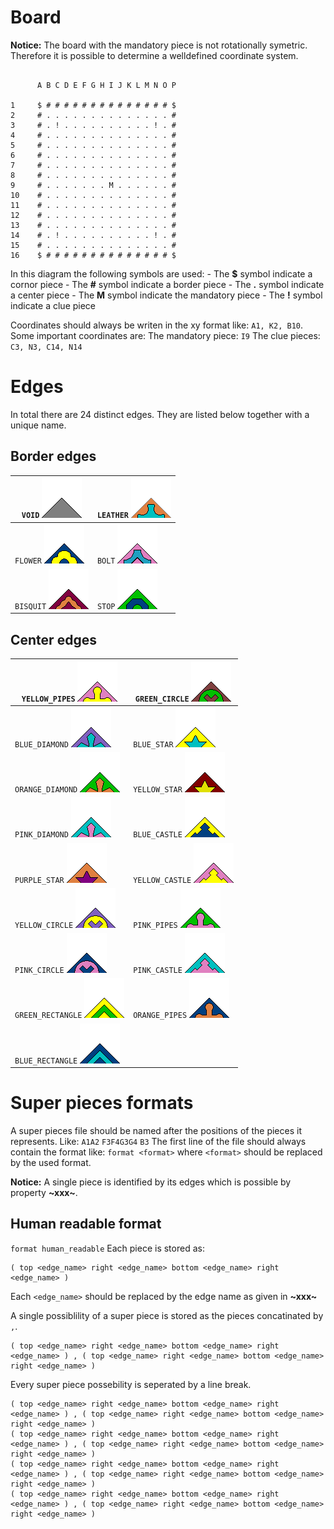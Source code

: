 # Board

**Notice:** The board with the mandatory piece is not rotationally symetric. Therefore it is possible to determine a welldefined  coordinate system.

```

      A B C D E F G H I J K L M N O P

1     $ # # # # # # # # # # # # # # $
2     # . . . . . . . . . . . . . . #
3     # . ! . . . . . . . . . . ! . #
4     # . . . . . . . . . . . . . . #
5     # . . . . . . . . . . . . . . #
6     # . . . . . . . . . . . . . . #
7     # . . . . . . . . . . . . . . #
8     # . . . . . . . . . . . . . . #
9     # . . . . . . . M . . . . . . #
10    # . . . . . . . . . . . . . . #
11    # . . . . . . . . . . . . . . #
12    # . . . . . . . . . . . . . . #
13    # . . . . . . . . . . . . . . #
14    # . ! . . . . . . . . . . ! . #
15    # . . . . . . . . . . . . . . #
16    $ # # # # # # # # # # # # # # $

```

In this diagram the following symbols are used:
	-  The **$** symbol indicate a cornor piece
	-  The **#** symbol indicate a border piece
	-  The **.** symbol indicate a center piece
	-  The **M** symbol indicate the mandatory piece
	-  The **!** symbol indicate a clue piece

Coordinates should always be writen in the xy format like: `A1, K2, B10`.
Some important coordinates are:
The mandatory piece: `I9`
The clue pieces: `C3, N3, C14, N14`

# Edges
In total there are 24 distinct edges. They are listed below together with a unique name.

## Border edges
| `VOID` ![img](./pieces_images/VOID.bmp)       | `LEATHER` ![img](./pieces_images/LEATHER.bmp) |
| --------------------------------------------- | --------------------------------------------- |
| `FLOWER` ![img](./pieces_images/FLOWER.bmp)   | `BOLT` ![img](./pieces_images/BOLT.bmp)       |
| `BISQUIT` ![img](./pieces_images/BISQUIT.bmp) | `STOP` ![img](./pieces_images/STOP.bmp)       |








## Center edges
| `YELLOW_PIPES` ![img](./pieces_images/YELLOW_PIPES.bmp)       | `GREEN_CIRCLE` ![img](./pieces_images/GREEN_CIRCLE.bmp)   |
| ------------------------------------------------------------- | --------------------------------------------------------- |
| `BLUE_DIAMOND` ![img](./pieces_images/BLUE_DIAMOND.bmp)       | `BLUE_STAR` ![img](./pieces_images/BLUE_STAR.bmp)         |
| `ORANGE_DIAMOND` ![img](./pieces_images/ORANGE_DIAMOND.bmp)   | `YELLOW_STAR` ![img](./pieces_images/YELLOW_STAR.bmp)     |
| `PINK_DIAMOND` ![img](./pieces_images/PINK_DIAMOND.bmp)       | `BLUE_CASTLE` ![img](./pieces_images/BLUE_CASTLE.bmp)     |
| `PURPLE_STAR` ![img](./pieces_images/PURPLE_STAR.bmp)         | `YELLOW_CASTLE` ![img](./pieces_images/YELLOW_CASTLE.bmp) |
| `YELLOW_CIRCLE` ![img](./pieces_images/YELLOW_CIRCLE.bmp)     | `PINK_PIPES` ![img](./pieces_images/PINK_PIPES.bmp)       |
| `PINK_CIRCLE` ![img](./pieces_images/PINK_CIRCLE.bmp)         | `PINK_CASTLE` ![img](./pieces_images/PINK_CASTLE.bmp)     |
| `GREEN_RECTANGLE` ![img](./pieces_images/GREEN_RECTANGLE.bmp) | `ORANGE_PIPES` ![img](./pieces_images/ORANGE_PIPES.bmp)   |
| `BLUE_RECTANGLE` ![img](./pieces_images/BLUE_RECTANGLE.bmp)   |                                                           |

# Super pieces formats
A super pieces file should be named after the positions of the pieces it represents. Like:
``A1A2``
``F3F4G3G4``
``B3``
The first line of the file should always contain the format like:
``format <format>`` where `<format>` should be replaced by the used format.

**Notice:** A single piece is identified by its edges which is possible by property **~xxx~**.

## Human readable format
``format human_readable``
Each piece is stored as: 
```
( top <edge_name> right <edge_name> bottom <edge_name> right <edge_name> )
```
Each `<edge_name>` should be replaced by the edge name as given in **~xxx~**

A single possiblility of a super piece is stored as the pieces concatinated by ` , `.
```
( top <edge_name> right <edge_name> bottom <edge_name> right <edge_name> ) , ( top <edge_name> right <edge_name> bottom <edge_name> right <edge_name> )
```

Every super piece possebility is seperated by a line break.

```
( top <edge_name> right <edge_name> bottom <edge_name> right <edge_name> ) , ( top <edge_name> right <edge_name> bottom <edge_name> right <edge_name> )
( top <edge_name> right <edge_name> bottom <edge_name> right <edge_name> ) , ( top <edge_name> right <edge_name> bottom <edge_name> right <edge_name> )
( top <edge_name> right <edge_name> bottom <edge_name> right <edge_name> ) , ( top <edge_name> right <edge_name> bottom <edge_name> right <edge_name> )
( top <edge_name> right <edge_name> bottom <edge_name> right <edge_name> ) , ( top <edge_name> right <edge_name> bottom <edge_name> right <edge_name> )
```













